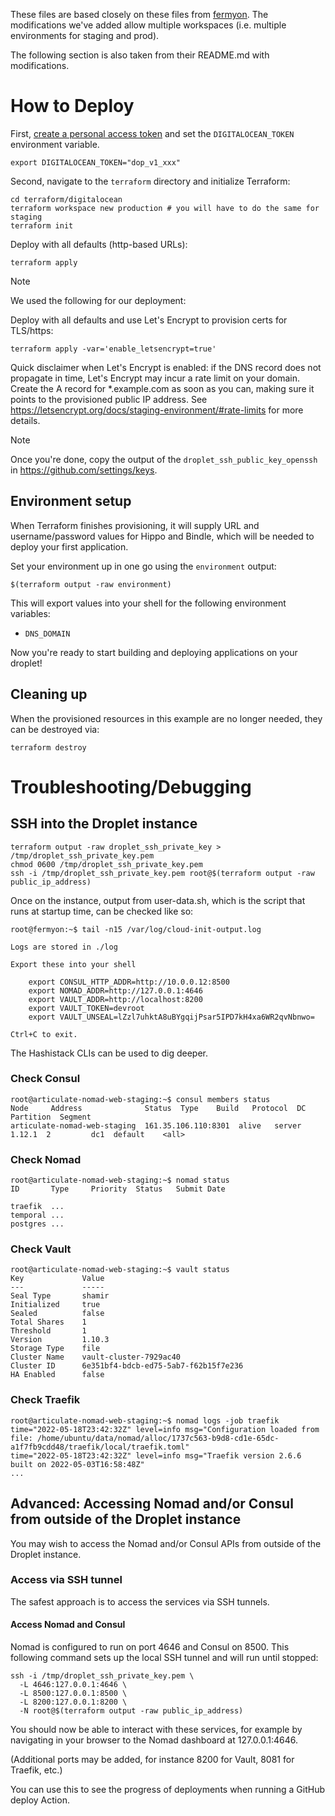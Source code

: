 These files are based closely on these files from [fermyon](https://github.com/fermyon/installer/blob/main/digitalocean/README.md).
The modifications we've added allow multiple workspaces (i.e. multiple environments for staging and prod).

The following section is also taken from their README.md with modifications.

# How to Deploy

First, [create a personal access token](https://docs.digitalocean.com/reference/api/create-personal-access-token/) and set the `DIGITALOCEAN_TOKEN` environment variable.

```console
export DIGITALOCEAN_TOKEN="dop_v1_xxx"
```

Second, navigate to the `terraform` directory and initialize Terraform:

```console
cd terraform/digitalocean
terraform workspace new production # you will have to do the same for staging
terraform init
```

Deploy with all defaults (http-based URLs):

```console
terraform apply
```

>[!NOTE]
>We used the following for our deployment:

Deploy with all defaults and use Let's Encrypt to provision certs for TLS/https:

```console
terraform apply -var='enable_letsencrypt=true'
```

Quick disclaimer when Let's Encrypt is enabled: if the DNS record does not propagate in time,
Let's Encrypt may incur a rate limit on your domain. Create the A record for *.example.com as soon as you can,
making sure it points to the provisioned public IP address.
See https://letsencrypt.org/docs/staging-environment/#rate-limits for more details.

>[!NOTE]
>Once you're done, copy the output of the `droplet_ssh_public_key_openssh` in https://github.com/settings/keys.

## Environment setup

When Terraform finishes provisioning, it will supply URL and username/password
values for Hippo and Bindle, which will be needed to deploy your first
application.

Set your environment up in one go using the `environment` output:

```console
$(terraform output -raw environment)
```

This will export values into your shell for the following environment
variables:

  - `DNS_DOMAIN`

Now you're ready to start building and deploying applications on your droplet!

## Cleaning up

When the provisioned resources in this example are no longer needed, they can be destroyed via:

```console
terraform destroy
```

# Troubleshooting/Debugging

## SSH into the Droplet instance

```console
terraform output -raw droplet_ssh_private_key > /tmp/droplet_ssh_private_key.pem
chmod 0600 /tmp/droplet_ssh_private_key.pem
ssh -i /tmp/droplet_ssh_private_key.pem root@$(terraform output -raw public_ip_address)
```

Once on the instance, output from user-data.sh, which is the script
that runs at startup time, can be checked like so:

```console
root@fermyon:~$ tail -n15 /var/log/cloud-init-output.log

Logs are stored in ./log

Export these into your shell

    export CONSUL_HTTP_ADDR=http://10.0.0.12:8500
    export NOMAD_ADDR=http://127.0.0.1:4646
    export VAULT_ADDR=http://localhost:8200
    export VAULT_TOKEN=devroot
    export VAULT_UNSEAL=lZzl7uhktA8uBYgqijPsar5IPD7kH4xa6WR2qvNbnwo=

Ctrl+C to exit.
```

The Hashistack CLIs can be used to dig deeper.

### Check Consul

```console
root@articulate-nomad-web-staging:~$ consul members status
Node     Address              Status  Type    Build   Protocol  DC   Partition  Segment
articulate-nomad-web-staging  161.35.106.110:8301  alive   server  1.12.1  2         dc1  default    <all>
```

### Check Nomad

```console
root@articulate-nomad-web-staging:~$ nomad status
ID       Type     Priority  Status   Submit Date

traefik  ...
temporal ...
postgres ...
```

### Check Vault

```console
root@articulate-nomad-web-staging:~$ vault status
Key             Value
---             -----
Seal Type       shamir
Initialized     true
Sealed          false
Total Shares    1
Threshold       1
Version         1.10.3
Storage Type    file
Cluster Name    vault-cluster-7929ac40
Cluster ID      6e351bf4-bdcb-ed75-5ab7-f62b15f7e236
HA Enabled      false
```

### Check Traefik

```console
root@articulate-nomad-web-staging:~$ nomad logs -job traefik
time="2022-05-18T23:42:32Z" level=info msg="Configuration loaded from file: /home/ubuntu/data/nomad/alloc/1737c563-b9d8-cd1e-65dc-a1f7fb9cdd48/traefik/local/traefik.toml"
time="2022-05-18T23:42:32Z" level=info msg="Traefik version 2.6.6 built on 2022-05-03T16:58:48Z"
...
```

## Advanced: Accessing Nomad and/or Consul from outside of the Droplet instance

You may wish to access the Nomad and/or Consul APIs from outside of the Droplet instance.

### Access via SSH tunnel

The safest approach is to access the services via SSH tunnels.

#### Access Nomad and Consul

Nomad is configured to run on port 4646 and Consul on 8500. This following command sets
up the local SSH tunnel and will run until stopped:

```console
ssh -i /tmp/droplet_ssh_private_key.pem \
  -L 4646:127.0.0.1:4646 \
  -L 8500:127.0.0.1:8500 \
  -L 8200:127.0.0.1:8200 \
  -N root@$(terraform output -raw public_ip_address)
```

You should now be able to interact with these services, for example by navigating in your
browser to the Nomad dashboard at 127.0.0.1:4646.

(Additional ports may be added, for instance 8200 for Vault, 8081 for Traefik, etc.)

You can use this to see the progress of deployments when running a GitHub deploy Action.
